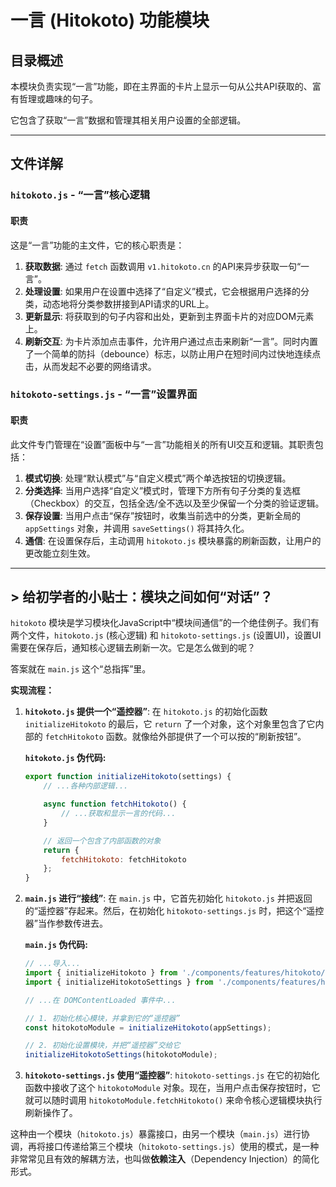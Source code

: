 # 一言 (Hitokoto) 功能模块

## 目录概述

本模块负责实现“一言”功能，即在主界面的卡片上显示一句从公共API获取的、富有哲理或趣味的句子。

它包含了获取“一言”数据和管理其相关用户设置的全部逻辑。

---

## 文件详解

### `hitokoto.js` - “一言”核心逻辑

#### 职责

这是“一言”功能的主文件，它的核心职责是：

1.  **获取数据**: 通过 `fetch` 函数调用 `v1.hitokoto.cn` 的API来异步获取一句“一言”。
2.  **处理设置**: 如果用户在设置中选择了“自定义”模式，它会根据用户选择的分类，动态地将分类参数拼接到API请求的URL上。
3.  **更新显示**: 将获取到的句子内容和出处，更新到主界面卡片的对应DOM元素上。
4.  **刷新交互**: 为卡片添加点击事件，允许用户通过点击来刷新“一言”。同时内置了一个简单的防抖（debounce）标志，以防止用户在短时间内过快地连续点击，从而发起不必要的网络请求。

### `hitokoto-settings.js` - “一言”设置界面

#### 职责

此文件专门管理在“设置”面板中与“一言”功能相关的所有UI交互和逻辑。其职责包括：

1.  **模式切换**: 处理“默认模式”与“自定义模式”两个单选按钮的切换逻辑。
2.  **分类选择**: 当用户选择“自定义”模式时，管理下方所有句子分类的复选框（Checkbox）的交互，包括全选/全不选以及至少保留一个分类的验证逻辑。
3.  **保存设置**: 当用户点击“保存”按钮时，收集当前选中的分类，更新全局的 `appSettings` 对象，并调用 `saveSettings()` 将其持久化。
4.  **通信**: 在设置保存后，主动调用 `hitokoto.js` 模块暴露的刷新函数，让用户的更改能立刻生效。

---

## > 给初学者的小贴士：模块之间如何“对话”？

`hitokoto` 模块是学习模块化JavaScript中“模块间通信”的一个绝佳例子。我们有两个文件，`hitokoto.js` (核心逻辑) 和 `hitokoto-settings.js` (设置UI)，设置UI需要在保存后，通知核心逻辑去刷新一次。它是怎么做到的呢？

答案就在 `main.js` 这个“总指挥”里。

**实现流程：**

1.  **`hitokoto.js` 提供一个“遥控器”**:
    在 `hitokoto.js` 的初始化函数 `initializeHitokoto` 的最后，它 `return` 了一个对象，这个对象里包含了它内部的 `fetchHitokoto` 函数。就像给外部提供了一个可以按的“刷新按钮”。

    **`hitokoto.js` 伪代码:**
    ```javascript
    export function initializeHitokoto(settings) {
        // ...各种内部逻辑...

        async function fetchHitokoto() {
            // ...获取和显示一言的代码...
        }

        // 返回一个包含了内部函数的对象
        return {
            fetchHitokoto: fetchHitokoto
        };
    }
    ```

2.  **`main.js` 进行“接线”**:
    在 `main.js` 中，它首先初始化 `hitokoto.js` 并把返回的“遥控器”存起来。然后，在初始化 `hitokoto-settings.js` 时，把这个“遥控器”当作参数传进去。

    **`main.js` 伪代码:**
    ```javascript
    // ...导入...
    import { initializeHitokoto } from './components/features/hitokoto/hitokoto.js';
    import { initializeHitokotoSettings } from './components/features/hitokoto/hitokoto-settings.js';

    // ...在 DOMContentLoaded 事件中...

    // 1. 初始化核心模块，并拿到它的“遥控器”
    const hitokotoModule = initializeHitokoto(appSettings);

    // 2. 初始化设置模块，并把“遥控器”交给它
    initializeHitokotoSettings(hitokotoModule);
    ```

3.  **`hitokoto-settings.js` 使用“遥控器”**:
    `hitokoto-settings.js` 在它的初始化函数中接收了这个 `hitokotoModule` 对象。现在，当用户点击保存按钮时，它就可以随时调用 `hitokotoModule.fetchHitokoto()` 来命令核心逻辑模块执行刷新操作了。

这种由一个模块（`hitokoto.js`）暴露接口，由另一个模块（`main.js`）进行协调，再将接口传递给第三个模块（`hitokoto-settings.js`）使用的模式，是一种非常常见且有效的解耦方法，也叫做**依赖注入**（Dependency Injection）的简化形式。
